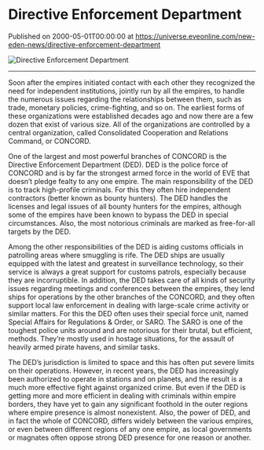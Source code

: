 # Directive Enforcement Department
Published on 2000-05-01T00:00:00 at https://universe.eveonline.com/new-eden-news/directive-enforcement-department

![Directive Enforcement Department](https://web.ccpgamescdn.com/communityassets/img/chronicles/chronicleImage/ded.jpg)

---

Soon after the empires initiated contact with each other they recognized the need for independent institutions, jointly run by all the empires, to handle the numerous issues regarding the relationships between them, such as trade, monetary policies, crime-fighting, and so on. The earliest forms of these organizations were established decades ago and now there are a few dozen that exist of various size. All of the organizations are controlled by a central organization, called Consolidated Cooperation and Relations Command, or CONCORD.

One of the largest and most powerful branches of CONCORD is the Directive Enforcement Department (DED). DED is the police force of CONCORD and is by far the strongest armed force in the world of EVE that doesn’t pledge fealty to any one empire. The main responsibility of the DED is to track high-profile criminals. For this they often hire independent contractors (better known as bounty hunters). The DED handles the licenses and legal issues of all bounty hunters for the empires, although some of the empires have been known to bypass the DED in special circumstances. Also, the most notorious criminals are marked as free-for-all targets by the DED.

Among the other responsibilities of the DED is aiding customs officials in patrolling areas where smuggling is rife. The DED ships are usually equipped with the latest and greatest in surveillance technology, so their service is always a great support for customs patrols, especially because they are incorruptible. In addition, the DED takes care of all kinds of security issues regarding meetings and conferences between the empires, they lend ships for operations by the other branches of the CONCORD, and they often support local law enforcement in dealing with large-scale crime activity or similar matters. For this the DED often uses their special force unit, named Special Affairs for Regulations & Order, or SARO. The SARO is one of the toughest police units around and are notorious for their brutal, but efficient, methods. They’re mostly used in hostage situations, for the assault of heavily armed pirate havens, and similar tasks.

The DED’s jurisdiction is limited to space and this has often put severe limits on their operations. However, in recent years, the DED has increasingly been authorized to operate in stations and on planets, and the result is a much more effective fight against organized crime. But even if the DED is getting more and more efficient in dealing with criminals within empire borders, they have yet to gain any significant foothold in the outer regions where empire presence is almost nonexistent. Also, the power of DED, and in fact the whole of CONCORD, differs widely between the various empires, or even between different regions of any one empire, as local governments or magnates often oppose strong DED presence for one reason or another.

